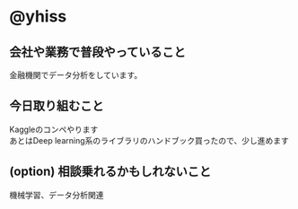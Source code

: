 # @yhiss

## 会社や業務で普段やっていること

金融機関でデータ分析をしています。  

## 今日取り組むこと

Kaggleのコンペやります  
あとはDeep learning系のライブラリのハンドブック買ったので、少し進めます

## (option) 相談乗れるかもしれないこと

機械学習、データ分析関連
